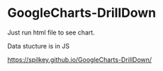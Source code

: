 # GoogleCharts-DrillDown

Just run html file to see chart. 

Data stucture is in JS

https://spilkey.github.io/GoogleCharts-DrillDown/
